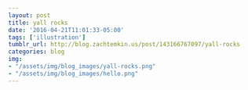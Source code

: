 ```yaml
---
layout: post
title: yall rocks
date: '2016-04-21T11:01:33-05:00'
tags: ['illustration']
tumblr_url: http://blog.zachtemkin.us/post/143166767097/yall-rocks
categories: blog
img:
- "/assets/img/blog_images/yall-rocks.png"
- "/assets/img/blog_images/hello.png"
---
```

